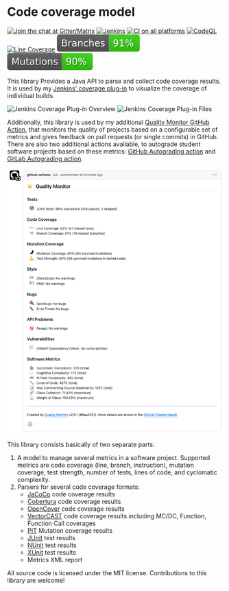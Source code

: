 # Code coverage model 

[![Join the chat at Gitter/Matrix](https://badges.gitter.im/jenkinsci/code-coverage-api-plugin.svg)](https://gitter.im/jenkinsci/code-coverage-api-plugin?utm_source=badge&utm_medium=badge&utm_campaign=pr-badge)
[![Jenkins](https://ci.jenkins.io/job/Plugins/job/coverage-model/job/main/badge/icon?subject=Jenkins%20CI)](https://ci.jenkins.io/job/Plugins/job/coverage-model/job/main/)
[![CI on all platforms](https://github.com/jenkinsci/coverage-model/workflows/GitHub%20CI/badge.svg)](https://github.com/jenkinsci/coverage-model/actions/workflows/ci.yml)
[![CodeQL](https://github.com/jenkinsci/coverage-model/workflows/CodeQL/badge.svg)](https://github.com/jenkinsci/coverage-model/actions/workflows/codeql.yml)
[![Line Coverage](https://raw.githubusercontent.com/jenkinsci/coverage-model/main/badges/line-coverage.svg)](https://app.codecov.io/gh/jenkinsci/coverage-model)
[![Branch Coverage](https://raw.githubusercontent.com/jenkinsci/coverage-model/main/badges/branch-coverage.svg)](https://app.codecov.io/gh/jenkinsci/coverage-model)
[![Mutation Coverage](https://raw.githubusercontent.com/jenkinsci/coverage-model/main/badges/mutation-coverage.svg)](https://github.com/jenkinsci/coverage-model/actions/workflows/quality-monitor.yml)

This library Provides a Java API to parse and collect code coverage results.
It is used by my [Jenkins' coverage plug-in](https://github.com/jenkinsci/coverage-plugin) to visualize
the coverage of individual builds.

![Jenkins Coverage Plug-in Overview](doc/jenkins-1.png)
![Jenkins Coverage Plug-in Files](doc/jenkins-2.png)

Additionally, this library is used by my additional [Quality Monitor GitHub Action](https://github.com/uhafner/quality-monitor), that monitors the quality of projects based on a configurable set of metrics and gives feedback on pull requests (or single commits) in GitHub.
There are also two additional actions available, to autograde student software projects based
on these metrics: [GitHub Autograding action](https://github.com/uhafner/autograding-github-action) and [GitLab Autograding action](https://github.com/uhafner/autograding-gitlab-action).

![Quality Monitor GitHub Action](doc/quality-monitor.png)

This library consists basically of two separate parts:

1. A model to manage several metrics in a software project. Supported metrics are code coverage (line, branch, instruction), mutation coverage, test strength, number of tests, lines of code, and cyclomatic complexity.
2. Parsers for several code coverage formats:
    * [JaCoCo](https://github.com/jacoco/jacoco/tree/master) code coverage results
    * [Cobertura](https://cobertura.github.io/cobertura/) code coverage results
    * [OpenCover](https://github.com/OpenCover/opencover) code coverage results
    * [VectorCAST](https://www.vector.com/int/en/products/products-a-z/software/vectorcast) code coverage results including MC/DC, Function, Function Call coverages
    * [PIT](https://pitest.org/) Mutation coverage results
    * [JUnit](https://junit.org/junit5/) test results
    * [NUnit](https://nunit.org) test results
    * [XUnit](https://xunit.net) test results
    * Metrics XML report

All source code is licensed under the MIT license. Contributions to this library are welcome! 
